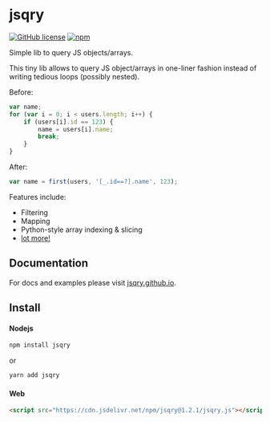 # jsqry
[![GitHub license](https://img.shields.io/badge/license-MIT-blue.svg)](https://raw.githubusercontent.com/xonixx/jsqry/master/LICENSE)
[![npm](https://img.shields.io/npm/v/jsqry.svg)](https://www.npmjs.com/package/jsqry)

Simple lib to query JS objects/arrays.

This tiny lib allows to query JS object/arrays in one-liner fashion instead of writing tedious loops (possibly nested).

Before:

```javascript
var name;
for (var i = 0; i < users.length; i++) {
    if (users[i].id == 123) {
        name = users[i].name;
        break;
    }
}
```

After:

```javascript
var name = first(users, '[_.id==?].name', 123);
```

Features include:

* Filtering
* Mapping
* Python-style array indexing & slicing
* [lot more!](https://jsqry.github.io/)

## Documentation

For docs and examples please visit [jsqry.github.io](https://jsqry.github.io/).

## Install

#### Nodejs
```bash
npm install jsqry
```

or

```bash
yarn add jsqry
```

#### Web

```html
<script src="https://cdn.jsdelivr.net/npm/jsqry@1.2.1/jsqry.js"></script>
```
